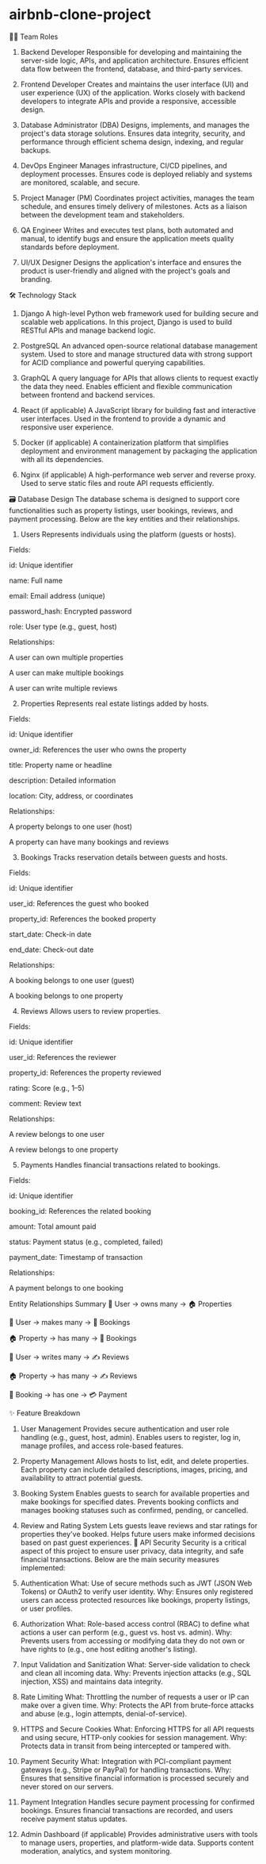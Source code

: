 # airbnb-clone-project
🧑‍💻 Team Roles
1. Backend Developer
Responsible for developing and maintaining the server-side logic, APIs, and application architecture. Ensures efficient data flow between the frontend, database, and third-party services.

2. Frontend Developer
Creates and maintains the user interface (UI) and user experience (UX) of the application. Works closely with backend developers to integrate APIs and provide a responsive, accessible design.

3. Database Administrator (DBA)
Designs, implements, and manages the project's data storage solutions. Ensures data integrity, security, and performance through efficient schema design, indexing, and regular backups.

4. DevOps Engineer
Manages infrastructure, CI/CD pipelines, and deployment processes. Ensures code is deployed reliably and systems are monitored, scalable, and secure.

5. Project Manager (PM)
Coordinates project activities, manages the team schedule, and ensures timely delivery of milestones. Acts as a liaison between the development team and stakeholders.

6. QA Engineer
Writes and executes test plans, both automated and manual, to identify bugs and ensure the application meets quality standards before deployment.

7. UI/UX Designer
Designs the application's interface and ensures the product is user-friendly and aligned with the project's goals and branding.

🛠️ Technology Stack
1. Django
A high-level Python web framework used for building secure and scalable web applications. In this project, Django is used to build RESTful APIs and manage backend logic.

2. PostgreSQL
An advanced open-source relational database management system. Used to store and manage structured data with strong support for ACID compliance and powerful querying capabilities.

3. GraphQL
A query language for APIs that allows clients to request exactly the data they need. Enables efficient and flexible communication between frontend and backend services.

4. React (if applicable)
A JavaScript library for building fast and interactive user interfaces. Used in the frontend to provide a dynamic and responsive user experience.

5. Docker (if applicable)
A containerization platform that simplifies deployment and environment management by packaging the application with all its dependencies.

6. Nginx (if applicable)
A high-performance web server and reverse proxy. Used to serve static files and route API requests efficiently.

🗃️ Database Design
The database schema is designed to support core functionalities such as property listings, user bookings, reviews, and payment processing. Below are the key entities and their relationships.

1. Users
Represents individuals using the platform (guests or hosts).

Fields:

id: Unique identifier

name: Full name

email: Email address (unique)

password_hash: Encrypted password

role: User type (e.g., guest, host)

Relationships:

A user can own multiple properties

A user can make multiple bookings

A user can write multiple reviews

2. Properties
Represents real estate listings added by hosts.

Fields:

id: Unique identifier

owner_id: References the user who owns the property

title: Property name or headline

description: Detailed information

location: City, address, or coordinates

Relationships:

A property belongs to one user (host)

A property can have many bookings and reviews

3. Bookings
Tracks reservation details between guests and hosts.

Fields:

id: Unique identifier

user_id: References the guest who booked

property_id: References the booked property

start_date: Check-in date

end_date: Check-out date

Relationships:

A booking belongs to one user (guest)

A booking belongs to one property

4. Reviews
Allows users to review properties.

Fields:

id: Unique identifier

user_id: References the reviewer

property_id: References the property reviewed

rating: Score (e.g., 1–5)

comment: Review text

Relationships:

A review belongs to one user

A review belongs to one property

5. Payments
Handles financial transactions related to bookings.

Fields:

id: Unique identifier

booking_id: References the related booking

amount: Total amount paid

status: Payment status (e.g., completed, failed)

payment_date: Timestamp of transaction

Relationships:

A payment belongs to one booking


Entity Relationships Summary
🧑 User → owns many → 🏠 Properties

🧑 User → makes many → 📅 Bookings

🏠 Property → has many → 📅 Bookings

🧑 User → writes many → ✍️ Reviews

🏠 Property → has many → ✍️ Reviews

📅 Booking → has one → 💳 Payment

✨ Feature Breakdown
1. User Management
Provides secure authentication and user role handling (e.g., guest, host, admin). Enables users to register, log in, manage profiles, and access role-based features.

2. Property Management
Allows hosts to list, edit, and delete properties. Each property can include detailed descriptions, images, pricing, and availability to attract potential guests.

3. Booking System
Enables guests to search for available properties and make bookings for specified dates. Prevents booking conflicts and manages booking statuses such as confirmed, pending, or cancelled.

4. Review and Rating System
Lets guests leave reviews and star ratings for properties they've booked. Helps future users make informed decisions based on past guest experiences.
🔐 API Security
Security is a critical aspect of this project to ensure user privacy, data integrity, and safe financial transactions. Below are the main security measures implemented:

1. Authentication
What: Use of secure methods such as JWT (JSON Web Tokens) or OAuth2 to verify user identity.
Why: Ensures only registered users can access protected resources like bookings, property listings, or user profiles.

2. Authorization
What: Role-based access control (RBAC) to define what actions a user can perform (e.g., guest vs. host vs. admin).
Why: Prevents users from accessing or modifying data they do not own or have rights to (e.g., one host editing another's listing).

3. Input Validation and Sanitization
What: Server-side validation to check and clean all incoming data.
Why: Prevents injection attacks (e.g., SQL injection, XSS) and maintains data integrity.

4. Rate Limiting
What: Throttling the number of requests a user or IP can make over a given time.
Why: Protects the API from brute-force attacks and abuse (e.g., login attempts, denial-of-service).

5. HTTPS and Secure Cookies
What: Enforcing HTTPS for all API requests and using secure, HTTP-only cookies for session management.
Why: Protects data in transit from being intercepted or tampered with.

6. Payment Security
What: Integration with PCI-compliant payment gateways (e.g., Stripe or PayPal) for handling transactions.
Why: Ensures that sensitive financial information is processed securely and never stored on our servers.

6. Payment Integration
Handles secure payment processing for confirmed bookings. Ensures financial transactions are recorded, and users receive payment status updates.

7. Admin Dashboard (if applicable)
Provides administrative users with tools to manage users, properties, and platform-wide data. Supports content moderation, analytics, and system monitoring.

